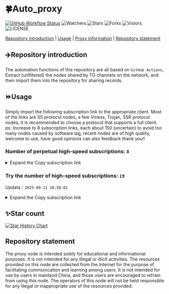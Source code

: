 # 🍀Auto_proxy
[![GitHub Workflow Status](https://img.shields.io/github/actions/workflow/status/PangTouY00/Auto_proxy/main.yml?branch=main)](https://github.com/PangTouY00/Auto_proxy/actions/workflows/main.yml?branch=main) 
![Watchers](https://img.shields.io/github/watchers/w1770946466/Auto_proxy) ![Stars](https://img.shields.io/github/stars/PangTouY00/Auto_proxy) ![Forks](https://img.shields.io/github/forks/w1770946466/Auto_proxy) ![Vistors](https://visitor-badge.laobi.icu/badge?page_id=PangTouY00.Auto_proxy) ![LICENSE](https://img.shields.io/badge/license-CC%20BY--SA%204.0-green.svg)

[Repository introduction](https://github.com/PangTouY00/Auto_proxy#Repositoryintroduction) | [Usage](https://github.com/PangTouY00/Auto_proxy#Usage) | [Proxy information](https://github.com/PangTouY00/Auto_proxy#Proxyinformation) | [Repository statement](https://github.com/PangTouY00/Auto_proxy#Repositorystatement)

## ✈️Repository introduction
The automation functions of this repository are all based on `GitHub Actions`,
Extract (unfiltered) the nodes shared by TG channels on the network, and then import them into the repository for sharing records.

## ⏩Usage
Simply import the following subscription link to the appropriate client. Most of the links are SS protocol nodes, a few Vmess, Trojan, SSR protocol nodes, it is recommended to choose a protocol that supports a full client.
ps: Increase to 8 subscription links, each about 150 (uncertain) to avoid too many nodes caused by software lag, recent nodes are of high quality, welcome to use, have good opinions can also feedback thank you!!

### Number of perpetual high-speed subscriptions: `8`

<details>
  <summary>Expand the Copy subscription link</summary>

  
- [Multiprotocol Base64 encoding](https://raw.githubusercontent.com/PangTouY00/Auto_proxy/main/Long_term_subscription1)
`https://raw.githubusercontent.com/PangTouY00/Auto_proxy/main/Long_term_subscription_num`
`Total number of merge nodes: 389`

- [Multiprotocol Base64 encoding](https://raw.githubusercontent.com/PangTouY00/Auto_proxy/main/Long_term_subscription1)
`https://raw.githubusercontent.com/PangTouY00/Auto_proxy/main/Long_term_subscription1`
`Total number of merge nodes: 49`

- [Multiprotocol Base64 encoding](https://raw.githubusercontent.com/PangTouY00/Auto_proxy/main/Long_term_subscription2)
`https://raw.githubusercontent.com/PangTouY00/Auto_proxy/main/Long_term_subscription2`
`Total number of merge nodes: 49`

- [Multiprotocol Base64 encoding](https://raw.githubusercontent.com/PangTouY00/Auto_proxy/main/Long_term_subscription3)
`https://raw.githubusercontent.com/PangTouY00/Auto_proxy/main/Long_term_subscription3`
`Total number of merge nodes: 49`

- [Multiprotocol Base64 encoding](https://raw.githubusercontent.com/PangTouY00/Auto_proxy/main/Long_term_subscription4)
`https://raw.githubusercontent.com/PangTouY00/Auto_proxy/main/Long_term_subscription4`
`Total number of merge nodes: 49`

- [Multiprotocol Base64 encoding](https://raw.githubusercontent.comPangTouY00/Auto_proxy/main/Long_term_subscription5)
`https://raw.githubusercontent.com/PangTouY00/Auto_proxy/main/Long_term_subscription5`
`Total number of merge nodes: 49`

- [Multiprotocol Base64 encoding](https://raw.githubusercontent.com/PangTouY00/Auto_proxy/main/Long_term_subscription6)
`https://raw.githubusercontent.com/PangTouY00/Auto_proxy/main/Long_term_subscription6`
`Total number of merge nodes: 49`

- [Multiprotocol Base64 encoding](https://raw.githubusercontent.com/PangTouY00/Auto_proxy/main/Long_term_subscription7)
`https://raw.githubusercontent.com/PangTouY00/Auto_proxy/main/Long_term_subscription7`
`Total number of merge nodes: 49`

- [Multiprotocol Base64 encoding](https://raw.githubusercontent.com/PangTouY00/Auto_proxy/main/Long_term_subscription8)
`https://raw.githubusercontent.com/PangTouY00/Auto_proxy/main/Long_term_subscription8`
`Total number of merge nodes: 46`

- [Clash subscription](https://raw.githubusercontent.com/PangTouY00/Auto_proxy/main/Long_term_subscription2.yaml)
`https://raw.githubusercontent.com/PangTouY00/Auto_proxy/main/Long_term_subscription1.yaml`


- [Clash subscription](https://raw.githubusercontent.com/PangTouY00/Auto_proxy/main/Long_term_subscription2.yaml)
`https://raw.githubusercontent.com/PangTouY00/Auto_proxy/main/Long_term_subscription2.yaml`


- [Clash subscription](https://raw.githubusercontent.com/PangTouY00/Auto_proxy/main/Long_term_subscription3.yaml)
`https://raw.githubusercontent.com/PangTouY00/Auto_proxy/main/Long_term_subscription3.yaml`
  
</details>

### Try the number of high-speed subscriptions: `19`
Updata：`2025-09-11 10:58:01`


<details>
  <summary>Expand the Copy subscription link</summary>  





















































































































































































































































































































































































































































































































































































































































































































































































































































































































































































































































































































































































































































































































































































































































































































































































































































































































































































































































































































































































































































































































































































































































































































































































































































































































































































































































































































































































































































































































































































































































































































































































































































































































































































































































































































































































































































































































































































































































































































































































































































































































































































































































































































































































































































































































































































































































































































































































































































































































































































































































































































































































































































































































































































































































































































































































































































































































































































































































































































































































































































































































































































































































































































































































































































































































































































































































































































































































































































































































































































































































































































































































































































































































































































































































































































































































































































































































































































































































































































































































































































































































































































































































































































































































































































































































































































































































































































































































































































































































































































































































































































































































































































































































































































































































































































































































































































































































































































































































































































































































































































































































































































































































































































































































































































































































































































































































































































































































































































































































































































































































































































































































































































































































































































































































































































































































































































































































































































































































































































































































































































































































































































































































































































































































































































































































































































































































































































































































































































































































































































































































































































































































































































































































































































































































































































































































































































































































































































































































































































































































































































































































































































































































































































































































































































































































































































































































































































































































































































































































































































































































































































































































































































































































































































































































































































































































































































































































































































































































































































































































































































































































































































































































































































































































































































































































































































































































































































































































































































































































































































































































































































































































































































































































































































































































































































































































































































































































































































































































































































































































































































































































































































































































































































































































































































































































































































































































































































































































































































































































































































































































































































































































































































































































































































































































































































































































































































































































































































































































































































































































































































































































































































































































































































































































































































































































































































































































































































































































































































































































































































































































































































































































































































































































































































































































































































































































































































































































































































































































































































































































































































































































































































































































































































































































































































































































































































































































































































































































































































































































































































































































































































































































































































































































































































































































































































































































































































































































>Trial subscription：
`https://xiaohuolongjc.top/api/v1/client/subscribe?token=22e0666a7d8be520e07d36ea7616b9c3`




>Trial subscription：
`https://yywhale.com/api/v1/client/subscribe?token=debcb40549e549f9877ca56ffe66cafd`




>Trial subscription：
`https://www.eeevpn.com/api/v1/client/subscribe?token=6d0357e2b948a86ba4a08841424614f4`




>Trial subscription：
`https://kuailefeng.xyz/api/v1/client/subscribe?token=c47fb6e3b234f02898f75de0088a023e`




>Trial subscription：
`https://nekocloud.xx.kg/api/v1/client/subscribe?token=9a8dd9909c50c99ec7ea721df982f1c0`




>Trial subscription：
`https://dashuai.us/api/v1/client/subscribe?token=25c653e440c6c02df68b991214b94845`




>Trial subscription：
`https://qingyun.zybs.eu.org/api/v1/client/subscribe?token=633b3a4d936beab22ae77cda8bd72241`




>Trial subscription：
`https://v2b.zyrhk.top/api/v1/client/subscribe?token=79f415418d248ebcc49129f0c68d6f82`




>Trial subscription：
`https://www.huojian2.xyz/api/v1/client/subscribe?token=06aebc1fb63f30566af94cd8a61e0b7e`




>Trial subscription：
`https://cfvpn.com/api/v1/client/subscribe?token=a9bd410a24bf81b7c188eb040cc40af8`




>Trial subscription：
`https://go.yueyun.de/api/v1/client/subscribe?token=25ad80cd1f1272a1634ff70f88f96111`




>Trial subscription：
`https://ld88.nxxbbf.com/api/v1/client/subscribe?token=1606824c874b02dffd7b242522b5b122`




>Trial subscription：
`https://ldld.whtjdasha.com/api/v1/client/subscribe?token=cd3197f52d17a21b2c5444601e756f30`




>Trial subscription：
`https://dash.tuzivip02.top/api/v1/client/subscribe?token=567d89e3fabe17cef941b3184c75826a`




>Trial subscription：
`https://nekocloud.qzz.io/api/v1/client/subscribe?token=ee47b9f1f725a6cc60761e5543b3f4cf`




>Trial subscription：
`https://kingfisher.top/api/v1/client/subscribe?token=2a0623cd5b8237889941eacd1b6a6925`




>Trial subscription：
`https://dash.tuzivip03.top/api/v1/client/subscribe?token=a788d85cf090ecf75d1acb044849dd3d`




>Trial subscription：
`https://guanwang.1010520.click/api/v1/client/subscribe?token=a2e58b9a36b5ae60b7dcc1dce75ea262`




>Trial subscription：
`https://dash.tuzivip01.top/api/v1/client/subscribe?token=518568e1a2b36d99cd082fd5693216f3`



</details>

## ✨Star count
[![Star History Chart](https://api.star-history.com/svg?repos=PangTouY00/Auto_proxy&type=Date)](https://star-history.com/#w1770946466/Auto_proxy&Date)



## Repository statement
The proxy node is intended solely for educational and informational purposes. It is not intended for any illegal or illicit activities. The resources provided on this node are collected from the Internet for the purpose of facilitating communication and learning among users. It is not intended for use by users in mainland China, and those users are encouraged to refrain from using this node. The operators of this node will not be held responsible for any illegal or inappropriate use of the resources provided.

